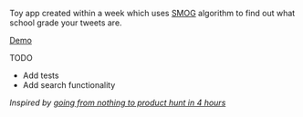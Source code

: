 Toy app created within a week which uses [SMOG](https://en.wikipedia.org/wiki/SMOG) algorithm to find out what school grade your tweets are.

[Demo](https://youtu.be/jHoGybJSTGw)


TODO
- Add tests
- Add search functionality

*Inspired by* [*going from nothing to product hunt in 4 hours*](https://medium.com/@johnnylin/going-from-nothing-to-product-hunt-in-4-hours-89cfb67977b3)

